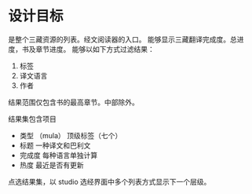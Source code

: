 # 设计目标

是整个三藏资源的列表。经文阅读器的入口。
能够显示三藏翻译完成度。总进度，书及章节进度。
能够以如下方式过滤结果：

1. 标签
2. 译文语言
3. 作者

结果范围仅包含书的最高章节。中部除外。

结果集包含项目

-   类型 （mula） 顶级标签（七个）
-   标题 一种译文和巴利文
-   完成度 每种语言单独计算
-   热度 最近是否有更新

点选结果集，以 studio 选经界面中多个列表方式显示下一个层级。
